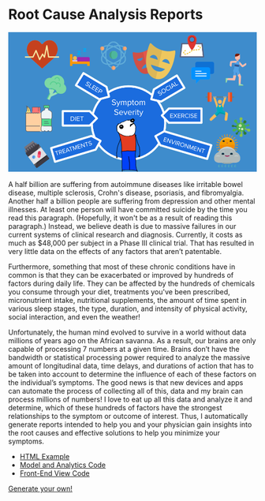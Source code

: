 # Root Cause Analysis Reports

![factors-slide.png](factors-slide.png)

A half billion are suffering from autoimmune diseases like irritable bowel disease, multiple sclerosis, Crohn's disease, psoriasis, and fibromyalgia.
Another half a billion people are suffering from depression and other mental illnesses.
At least one person will have committed suicide by the time you read this paragraph. (Hopefully, it won't be as a result of reading this paragraph.) Instead, we believe death is due to massive failures in our current systems of clinical research and diagnosis.
Currently, it costs as much as \$48,000 per subject in a Phase III clinical trial. That has resulted in very little data on the effects of any factors that aren’t patentable.

Furthermore, something that most of these chronic conditions have in common is that they can be exacerbated or improved by hundreds of factors during daily life. They can be affected by the hundreds of chemicals you consume through your diet, treatments you've been prescribed, micronutrient intake, nutritional supplements, the amount of time spent in various sleep stages, the type, duration, and intensity of physical activity, social interaction, and even the weather!

Unfortunately, the human mind evolved to survive in a world without data millions of years ago on the African savanna. As a result, our brains are only capable of processing 7 numbers at a given time.
Brains don’t have the bandwidth or statistical processing power required to analyze the massive amount of longitudinal data, time delays, and durations of action that has to be taken into account to determine the influence of each of these factors on the individual’s symptoms.
The good news is that new devices and apps can automate the process of collecting all of this, data and my brain can process millions of numbers!
I love to eat up all this data and analyze it and determine, which of these hundreds of factors have the strongest relationships to the symptom or outcome of interest.
Thus, I automatically generate reports intended to help you and your physician gain insights into the root causes and effective solutions to help you minimize your symptoms.


* [HTML Example](1398-root-cause-analysis.html)
* [Model and Analytics Code](../../../../../apps/dfda-1/app/Reports/RootCauseAnalysis.php)
* [Front-End View Code](../../../../../apps/dfda-1/resources/views/root-cause-content.blade.php)

[Generate your own!](https://app.curedao.org/)
